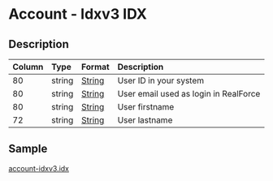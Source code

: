 # Account - Idxv3 IDX

## Description

| Column | Type | Format | Description |
| :--- | :--- | :--- | :--- |
| 80 | string | [String](https://en.wikipedia.org/wiki/String_(computer_science)) | User ID in your system |
| 80 | string | [String](https://en.wikipedia.org/wiki/String_(computer_science)) | User email used as login in RealForce |
| 80 | string | [String](https://en.wikipedia.org/wiki/String_(computer_science)) | User firstname |
| 72 | string | [String](https://en.wikipedia.org/wiki/String_(computer_science)) | User lastname |

## Sample

[account-idxv3.idx](../samples/account-idxv3.idx)
```

```

